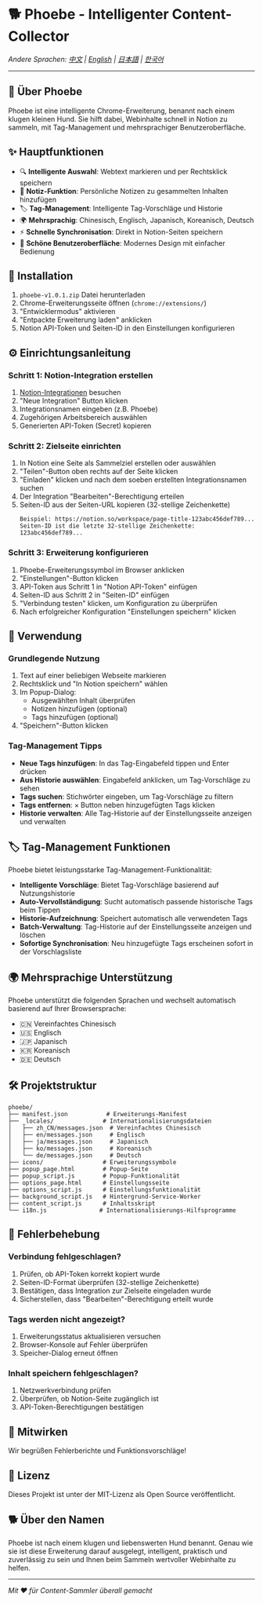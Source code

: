# 🐕 Phoebe - Intelligenter Content-Collector

*Andere Sprachen: [中文](README.md) | [English](README_en.md) | [日本語](README_ja.md) | [한국어](README_ko.md)*

---

## 📖 Über Phoebe

Phoebe ist eine intelligente Chrome-Erweiterung, benannt nach einem klugen kleinen Hund. Sie hilft dabei, Webinhalte schnell in Notion zu sammeln, mit Tag-Management und mehrsprachiger Benutzeroberfläche.

## ✨ Hauptfunktionen

- 🔍 **Intelligente Auswahl**: Webtext markieren und per Rechtsklick speichern
- 📝 **Notiz-Funktion**: Persönliche Notizen zu gesammelten Inhalten hinzufügen
- 🏷️ **Tag-Management**: Intelligente Tag-Vorschläge und Historie
- 🌍 **Mehrsprachig**: Chinesisch, Englisch, Japanisch, Koreanisch, Deutsch
- ⚡ **Schnelle Synchronisation**: Direkt in Notion-Seiten speichern
- 🎨 **Schöne Benutzeroberfläche**: Modernes Design mit einfacher Bedienung

## 🚀 Installation

1. `phoebe-v1.0.1.zip` Datei herunterladen
2. Chrome-Erweiterungsseite öffnen (`chrome://extensions/`)
3. "Entwicklermodus" aktivieren
4. "Entpackte Erweiterung laden" anklicken
5. Notion API-Token und Seiten-ID in den Einstellungen konfigurieren

## ⚙️ Einrichtungsanleitung

### Schritt 1: Notion-Integration erstellen
1. [Notion-Integrationen](https://www.notion.so/my-integrations) besuchen
2. "Neue Integration" Button klicken
3. Integrationsnamen eingeben (z.B. Phoebe)
4. Zugehörigen Arbeitsbereich auswählen
5. Generierten API-Token (Secret) kopieren

### Schritt 2: Zielseite einrichten
1. In Notion eine Seite als Sammelziel erstellen oder auswählen
2. "Teilen"-Button oben rechts auf der Seite klicken
3. "Einladen" klicken und nach dem soeben erstellten Integrationsnamen suchen
4. Der Integration "Bearbeiten"-Berechtigung erteilen
5. Seiten-ID aus der Seiten-URL kopieren (32-stellige Zeichenkette)
   ```
   Beispiel: https://notion.so/workspace/page-title-123abc456def789...
   Seiten-ID ist die letzte 32-stellige Zeichenkette: 123abc456def789...
   ```

### Schritt 3: Erweiterung konfigurieren
1. Phoebe-Erweiterungssymbol im Browser anklicken
2. "Einstellungen"-Button klicken
3. API-Token aus Schritt 1 in "Notion API-Token" einfügen
4. Seiten-ID aus Schritt 2 in "Seiten-ID" einfügen
5. "Verbindung testen" klicken, um Konfiguration zu überprüfen
6. Nach erfolgreicher Konfiguration "Einstellungen speichern" klicken

## 📱 Verwendung

### Grundlegende Nutzung
1. Text auf einer beliebigen Webseite markieren
2. Rechtsklick und "In Notion speichern" wählen
3. Im Popup-Dialog:
   - Ausgewählten Inhalt überprüfen
   - Notizen hinzufügen (optional)
   - Tags hinzufügen (optional)
4. "Speichern"-Button klicken

### Tag-Management Tipps
- **Neue Tags hinzufügen**: In das Tag-Eingabefeld tippen und Enter drücken
- **Aus Historie auswählen**: Eingabefeld anklicken, um Tag-Vorschläge zu sehen
- **Tags suchen**: Stichwörter eingeben, um Tag-Vorschläge zu filtern
- **Tags entfernen**: × Button neben hinzugefügten Tags klicken
- **Historie verwalten**: Alle Tag-Historie auf der Einstellungsseite anzeigen und verwalten

## 🏷️ Tag-Management Funktionen

Phoebe bietet leistungsstarke Tag-Management-Funktionalität:

- **Intelligente Vorschläge**: Bietet Tag-Vorschläge basierend auf Nutzungshistorie
- **Auto-Vervollständigung**: Sucht automatisch passende historische Tags beim Tippen
- **Historie-Aufzeichnung**: Speichert automatisch alle verwendeten Tags
- **Batch-Verwaltung**: Tag-Historie auf der Einstellungsseite anzeigen und löschen
- **Sofortige Synchronisation**: Neu hinzugefügte Tags erscheinen sofort in der Vorschlagsliste

## 🌍 Mehrsprachige Unterstützung

Phoebe unterstützt die folgenden Sprachen und wechselt automatisch basierend auf Ihrer Browsersprache:

- 🇨🇳 Vereinfachtes Chinesisch
- 🇺🇸 Englisch
- 🇯🇵 Japanisch
- 🇰🇷 Koreanisch
- 🇩🇪 Deutsch

## 🛠️ Projektstruktur

```
phoebe/
├── manifest.json           # Erweiterungs-Manifest
├── _locales/              # Internationalisierungsdateien
│   ├── zh_CN/messages.json  # Vereinfachtes Chinesisch
│   ├── en/messages.json     # Englisch
│   ├── ja/messages.json     # Japanisch
│   ├── ko/messages.json     # Koreanisch
│   └── de/messages.json     # Deutsch
├── icons/                 # Erweiterungssymbole
├── popup_page.html        # Popup-Seite
├── popup_script.js        # Popup-Funktionalität
├── options_page.html      # Einstellungsseite
├── options_script.js      # Einstellungsfunktionalität
├── background_script.js   # Hintergrund-Service-Worker
├── content_script.js      # Inhaltsskript
└── i18n.js               # Internationalisierungs-Hilfsprogramme
```

## 🚫 Fehlerbehebung

### Verbindung fehlgeschlagen?
1. Prüfen, ob API-Token korrekt kopiert wurde
2. Seiten-ID-Format überprüfen (32-stellige Zeichenkette)
3. Bestätigen, dass Integration zur Zielseite eingeladen wurde
4. Sicherstellen, dass "Bearbeiten"-Berechtigung erteilt wurde

### Tags werden nicht angezeigt?
1. Erweiterungsstatus aktualisieren versuchen
2. Browser-Konsole auf Fehler überprüfen
3. Speicher-Dialog erneut öffnen

### Inhalt speichern fehlgeschlagen?
1. Netzwerkverbindung prüfen
2. Überprüfen, ob Notion-Seite zugänglich ist
3. API-Token-Berechtigungen bestätigen

## 🤝 Mitwirken

Wir begrüßen Fehlerberichte und Funktionsvorschläge!

## 📄 Lizenz

Dieses Projekt ist unter der MIT-Lizenz als Open Source veröffentlicht.

## 🐕 Über den Namen

Phoebe ist nach einem klugen und liebenswerten Hund benannt. Genau wie sie ist diese Erweiterung darauf ausgelegt, intelligent, praktisch und zuverlässig zu sein und Ihnen beim Sammeln wertvoller Webinhalte zu helfen.

---

*Mit ❤️ für Content-Sammler überall gemacht* 